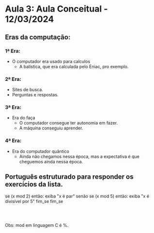 # Aula 3: Aula Conceitual - 12/03/2024

## Eras da computação:

### 1ª Era:

- O computador era usado para calculos
    - A balística, que era calculada pelo Eniac, pro exemplo.

### 2ª Era:

  - Sites de busca.
  - Perguntas e respostas.
 
### 3ª Era:

  - Era do faça
      - O computador consegue ter autonomia em fazer.
      - A máquina conseguiu aprender.

### 4ª Era:

  - Era do computador quântico
      - Ainda não chegamos nessa época, mas a expectativa é que cheguemos ainda nessa época.
   
## Português estruturado para responder os exercícios da lista.

se (x mod 2) então:
    exiba "x é par"
senão se (x mod 5) então:
    exiba "x é divisível por 5"
    fim_se
fim_se

<br><br>

Obs: mod em linguagem C é %.
